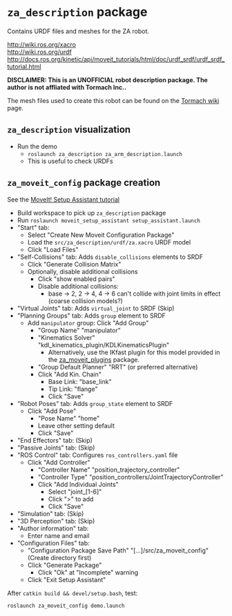# `za_description` package

Contains URDF files and meshes for the ZA robot.

http://wiki.ros.org/xacro  
http://wiki.ros.org/urdf  
http://docs.ros.org/kinetic/api/moveit_tutorials/html/doc/urdf_srdf/urdf_srdf_tutorial.html  

**DISCLAIMER: This is an UNOFFICIAL robot description package. The author is not affliated with Tormach Inc..**  

The mesh files used to create this robot can be found on the [Tormach wiki][tor_wiki] page.


## `za_description` visualization

- Run the demo
  - `roslaunch za_description za_arm_description.launch`
  - This is useful to check URDFs

## `za_moveit_config` package creation

See the [MoveIt! Setup Assistant tutorial][msa_tut]

- Build workspace to pick up `za_description` package
- Run `roslaunch moveit_setup_assistant setup_assistant.launch`
- "Start" tab:
  - Select "Create New Moveit Configuration Package"
  - Load the `src/za_description/urdf/za.xacro` URDF model
  - Click "Load Files"
- "Self-Collisions" tab:  Adds `disable_collisions` elements to SRDF
  - Click "Generate Collision Matrix"
  - Optionally, disable additional collisions
    - Click "show enabled pairs"
    - Disable additional collisions:
      - base -> 2, 2 -> 4, 4 -> 6 can't collide with joint limits in
        effect (coarse collision models?)
- "Virtual Joints" tab:  Adds `virtual_joint` to SRDF (Skip)
- "Planning Groups" tab:  Adds `group` element to SRDF
  - Add `manipulator` group:  Click "Add Group"
    - "Group Name" "manipulator"
    - "Kinematics Solver" "kdl_kinematics_plugin/KDLKinematicsPlugin"
      - Alternatively, use the IKfast plugin for this model provided in the [za_moveit_plugins][za_plug] package. 
    - "Group Default Planner" "RRT" (or preferred alternative)
    - Click "Add Kin. Chain"
      - Base Link:  "base_link"
      - Tip Link:  "flange"
      - Click "Save"
- "Robot Poses" tab:  Adds `group_state` element to SRDF
  - Click "Add Pose"
    - "Pose Name" "home"
    - Leave other setting default
    - Click "Save"
- "End Effectors" tab:  (Skip)
- "Passive Joints" tab:  (Skip)
- "ROS Control" tab:  Configures `ros_controllers.yaml` file
  - Click "Add Controller"
    - "Controller Name" "position_trajectory_controller"
    - "Controller Type" "position_controllers/JointTrajectoryController"
    - Click "Add Individual Joints"
      - Select "joint_[1-6]"
      - Click ">" to add
      - Click "Save"
- "Simulation" tab:  (Skip)
- "3D Perception" tab:  (Skip)
- "Author information" tab:
  - Enter name and email
- "Configuration Files" tab:
  - "Configuration Package Save Path"
    "[...]/src/za_moveit_config" (Create directory first)
  - Click "Generate Package"
    - Click "Ok" at "Incomplete" warning
  - Click "Exit Setup Assistant"

After `catkin build && devel/setup.bash`, test:
```
roslaunch za_moveit_config demo.launch
```


[tor_wiki]: https://tormach.atlassian.net/wiki/spaces/ROBO/pages/2112094580/3D+Models
[msa_tut]: http://docs.ros.org/kinetic/api/moveit_tutorials/html/doc/setup_assistant/setup_assistant_tutorial.html
[za_plug]: https://github.com/alexarbogast/za_moveit_plugins.git
